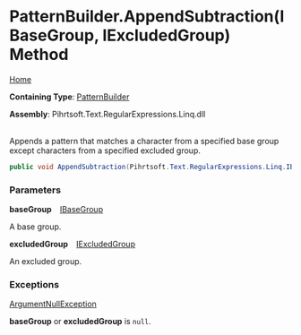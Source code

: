 # PatternBuilder\.AppendSubtraction\(IBaseGroup, IExcludedGroup\) Method

[Home](../../../../../../README.md)

**Containing Type**: [PatternBuilder](../README.md)

**Assembly**: Pihrtsoft\.Text\.RegularExpressions\.Linq\.dll

\
Appends a pattern that matches a character from a specified base group except characters from a specified excluded group\.

```csharp
public void AppendSubtraction(Pihrtsoft.Text.RegularExpressions.Linq.IBaseGroup baseGroup, Pihrtsoft.Text.RegularExpressions.Linq.IExcludedGroup excludedGroup)
```

### Parameters

**baseGroup** &ensp; [IBaseGroup](../../IBaseGroup/README.md)

A base group\.

**excludedGroup** &ensp; [IExcludedGroup](../../IExcludedGroup/README.md)

An excluded group\.

### Exceptions

[ArgumentNullException](https://docs.microsoft.com/en-us/dotnet/api/system.argumentnullexception)

**baseGroup** or **excludedGroup** is `null`\.

